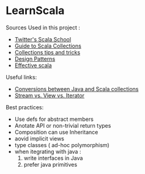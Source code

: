 # LearnScala


Sources Used in this project : 
* [Twitter's Scala School](http://twitter.github.io/scala_school)
* [Guide to Scala Collections](http://docs.scala-lang.org/overviews/collections/introduction.html)
* [Collections tips and tricks](https://pavelfatin.com/scala-collections-tips-and-tricks)
* [Design Patterns](https://pavelfatin.com/design-patterns-in-scala/)
* [Effective scala](https://youtu.be/TNSe0QzLx4E)


Useful links: 
* [Conversions between Java and Scala collections](http://docs.scala-lang.org/overviews/collections/conversions-between-java-and-scala-collections.html)
* [Stream vs. View vs. Iterator](http://docs.scala-lang.org/tutorials/FAQ/stream-view-iterator.html)


 
Best practices: 
* Use defs for abstract members
* Anotate API or non-trivial return types
* Composition can use Inheritance
* aovid implicit views
* type classes ( ad-hoc polymorphism)
* when itegrating with java :
    1. write interfaces in Java
    2. prefer java primitives
